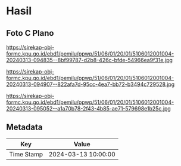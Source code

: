 # Hasil

## Foto C Plano

https://sirekap-obj-formc.kpu.go.id/ebd1/pemilu/ppwp/51/06/01/20/01/5106012001004-20240313-094835--8bf99787-d2b8-426c-bfde-54966ea9f31e.jpg

https://sirekap-obj-formc.kpu.go.id/ebd1/pemilu/ppwp/51/06/01/20/01/5106012001004-20240313-094907--822afa7d-95cc-4ea7-bb72-b3494c729528.jpg

https://sirekap-obj-formc.kpu.go.id/ebd1/pemilu/ppwp/51/06/01/20/01/5106012001004-20240313-095052--a1a70b78-2f43-4b85-ae71-579698e1b25c.jpg


## Metadata

| Key        | Value               |
| ---------- | ------------------- |
| Time Stamp | 2024-03-13 10:00:00 |



